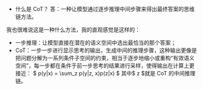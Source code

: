 - 什么是 CoT？
答：一种让模型通过逐步推理中间步骤来得出最终答案的思维链方法。

我也很难说这是一种什么方法，我的直观感觉是这样的：
- 一步推理：让模型直接在潜在的语义空间中选出最恰当的那个答案；
- CoT：一步一步进行显示思考的输出，生成中间的推理步骤，这种输出更像是把问题分解为一系列条件子空间的约束，相当于逐步地缩小或重构“有效语义空间”，每一步都在条件于前一步思考的结果进行采样，使得输出在计算上更接近：
$
p(y|x) = \sum_z p(y|z, x)p(z|x)
$
  其中$ z $就是 CoT 的中间推理链。

